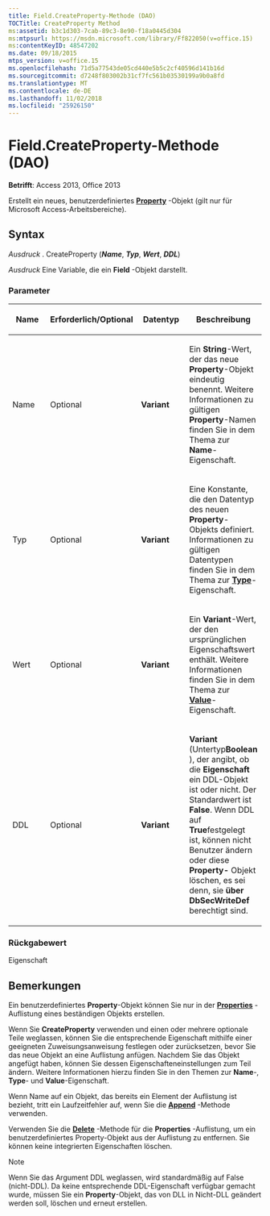 ```yaml
---
title: Field.CreateProperty-Methode (DAO)
TOCTitle: CreateProperty Method
ms:assetid: b3c1d303-7cab-89c3-8e90-f18a0445d304
ms:mtpsurl: https://msdn.microsoft.com/library/Ff822050(v=office.15)
ms:contentKeyID: 48547202
ms.date: 09/18/2015
mtps_version: v=office.15
ms.openlocfilehash: 71d5a77543de05cd440e5b5c2cf40596d141b16d
ms.sourcegitcommit: d7248f803002b31cf7fc561b03530199a9b0a8fd
ms.translationtype: MT
ms.contentlocale: de-DE
ms.lasthandoff: 11/02/2018
ms.locfileid: "25926150"
---
```

# <a name="fieldcreateproperty-method-dao"></a>Field.CreateProperty-Methode (DAO)


**Betrifft**: Access 2013, Office 2013

Erstellt ein neues, benutzerdefiniertes **[Property](property-object-dao.md)** -Objekt (gilt nur für Microsoft Access-Arbeitsbereiche).

## <a name="syntax"></a>Syntax

*Ausdruck* . CreateProperty (***Name***, ***Typ***, ***Wert***, ***DDL***)

*Ausdruck* Eine Variable, die ein **Field** -Objekt darstellt.

### <a name="parameters"></a>Parameter

<table>
<colgroup>
<col style="width: 25%" />
<col style="width: 25%" />
<col style="width: 25%" />
<col style="width: 25%" />
</colgroup>
<thead>
<tr class="header">
<th><p>Name</p></th>
<th><p>Erforderlich/Optional</p></th>
<th><p>Datentyp</p></th>
<th><p>Beschreibung</p></th>
</tr>
</thead>
<tbody>
<tr class="odd">
<td><p>Name</p></td>
<td><p>Optional</p></td>
<td><p><strong>Variant</strong></p></td>
<td><p>Ein <strong>String</strong>-Wert, der das neue <strong>Property</strong>-Objekt eindeutig benennt. Weitere Informationen zu gültigen <strong>Property</strong>-Namen finden Sie in dem Thema zur <strong>Name</strong>-Eigenschaft.</p></td>
</tr>
<tr class="even">
<td><p>Typ</p></td>
<td><p>Optional</p></td>
<td><p><strong>Variant</strong></p></td>
<td><p>Eine Konstante, die den Datentyp des neuen <strong>Property</strong>-Objekts definiert. Informationen zu gültigen Datentypen finden Sie in dem Thema zur <strong><a href="field-type-property-dao.md">Type</a></strong>-Eigenschaft.</p></td>
</tr>
<tr class="odd">
<td><p>Wert</p></td>
<td><p>Optional</p></td>
<td><p><strong>Variant</strong></p></td>
<td><p>Ein <strong>Variant</strong>-Wert, der den ursprünglichen Eigenschaftswert enthält. Weitere Informationen finden Sie in dem Thema zur <strong><a href="field-value-property-dao.md">Value</a></strong>-Eigenschaft.</p></td>
</tr>
<tr class="even">
<td><p>DDL</p></td>
<td><p>Optional</p></td>
<td><p><strong>Variant</strong></p></td>
<td><p><strong>Variant</strong> (Untertyp<strong>Boolean</strong> ), der angibt, ob die <strong>Eigenschaft</strong> ein DDL-Objekt ist oder nicht. Der Standardwert ist <strong>False</strong>. Wenn DDL auf <strong>True</strong>festgelegt ist, können nicht Benutzer ändern oder diese <strong>Property-</strong> Objekt löschen, es sei denn, sie <strong>über DbSecWriteDef</strong> berechtigt sind.</p></td>
</tr>
</tbody>
</table>


### <a name="return-value"></a>Rückgabewert

Eigenschaft

## <a name="remarks"></a>Bemerkungen

Ein benutzerdefiniertes **Property**-Objekt können Sie nur in der **[Properties](properties-collection-dao.md)** -Auflistung eines beständigen Objekts erstellen.

Wenn Sie **CreateProperty** verwenden und einen oder mehrere optionale Teile weglassen, können Sie die entsprechende Eigenschaft mithilfe einer geeigneten Zuweisungsanweisung festlegen oder zurücksetzen, bevor Sie das neue Objekt an eine Auflistung anfügen. Nachdem Sie das Objekt angefügt haben, können Sie dessen Eigenschafteneinstellungen zum Teil ändern. Weitere Informationen hierzu finden Sie in den Themen zur **Name**-, **Type**- und **Value**-Eigenschaft.

Wenn Name auf ein Objekt, das bereits ein Element der Auflistung ist bezieht, tritt ein Laufzeitfehler auf, wenn Sie die **[Append](fields-append-method-dao.md)** -Methode verwenden.

Verwenden Sie die [**Delete**](fields-delete-method-dao.md) -Methode für die ****Properties**** -Auflistung, um ein benutzerdefiniertes Property-Objekt aus der Auflistung zu entfernen. Sie können keine integrierten Eigenschaften löschen.


> [!NOTE]
> Wenn Sie das Argument DDL weglassen, wird standardmäßig auf False (nicht-DDL). Da keine entsprechende DDL-Eigenschaft verfügbar gemacht wurde, müssen Sie ein **Property**-Objekt, das von DLL in Nicht-DLL geändert werden soll, löschen und erneut erstellen.


